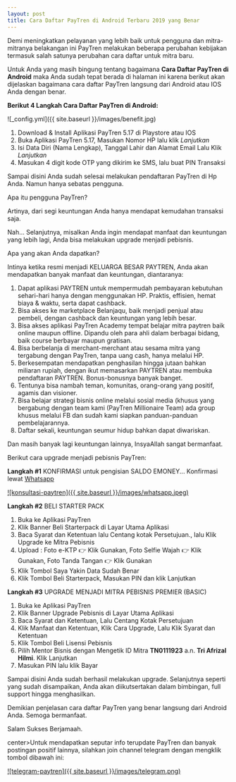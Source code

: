 ```yaml
---
layout: post
title: Cara Daftar PayTren di Android Terbaru 2019 yang Benar
---
```


Demi meningkatkan pelayanan yang lebih baik untuk pengguna dan mitra-mitranya belakangan ini PayTren melakukan beberapa perubahan kebijakan termasuk salah satunya perubahan cara daftar untuk mitra baru.

Untuk Anda yang masih bingung tentang bagaimana **Cara Daftar PayTren di Android** maka Anda sudah tepat berada di halaman ini karena berikut akan dijelaskan bagaimana cara daftar PayTren langsung dari Android atau IOS Anda dengan benar.

**Berikut 4 Langkah Cara Daftar PayTren di Android:**

![_config.yml]({{ site.baseurl }}/images/benefit.jpg)

1. Download & Install Aplikasi PayTren 5.17 di Playstore atau IOS
2. Buka Aplikasi PayTren 5.17, Masukan Nomor HP lalu klik *Lanjutkan*
3. Isi Data Diri (Nama Lengkap), Tanggal Lahir dan Alamat Email Lalu Klik *Lanjutkan*
4. Masukan 4 digit kode OTP yang dikirim ke SMS, lalu buat PIN Transaksi

Sampai disini Anda sudah selesai melakukan pendaftaran PayTren di Hp Anda. Namun hanya sebatas pengguna.

Apa itu pengguna PayTren?

Artinya, dari segi keuntungan Anda hanya mendapat kemudahan transaksi saja.

Nah... Selanjutnya, misalkan Anda ingin mendapat manfaat dan keuntungan yang lebih lagi, Anda bisa melakukan upgrade menjadi 
pebisnis.

Apa yang akan Anda dapatkan?

Intinya ketika resmi menjadi KELUARGA BESAR PAYTREN, Anda akan mendapatkan banyak manfaat dan keuntungan, diantaranya:

1. Dapat aplikasi PAYTREN untuk mempermudah pembayaran kebutuhan sehari-hari hanya dengan menggunakan HP. Praktis, effisien, hemat biaya & waktu, serta dapat cashback.
2. Bisa akses ke marketplace Belanjaqu, baik menjadi penjual atau pembeli, dengan cashback dan keuntungan yang lebih besar.
3. Bisa akses aplikasi PayTren Academy tempat belajar mitra paytren baik online maupun offline. Dipandu oleh para ahli dalam berbagai bidang, baik course berbayar maupun gratisan.
4. Bisa berbelanja di merchant-merchant atau sesama mitra yang tergabung dengan PayTren, tanpa uang cash, hanya melalui HP.
5. Berkesempatan mendapatkan penghasilan hingga jutaan bahkan miliaran rupiah, dengan ikut memasarkan PAYTREN atau membuka pendaftaran PAYTREN. Bonus-bonusnya banyak banget.
6. Tentunya bisa nambah teman, komunitas, orang-orang yang positif, agamis dan visioner.
7. Bisa belajar strategi bisnis online melalui sosial media (khusus yang bergabung dengan team kami (PayTren Millionaire Team) ada group khusus melalui FB dan sudah kami siapkan panduan-panduan pembelajarannya.
8. Daftar sekali, keuntungan seumur hidup bahkan dapat diwariskan.

Dan masih banyak lagi keuntungan lainnya, InsyaAllah sangat bermanfaat.

Berikut cara upgrade menjadi pebisnis PayTren:

**Langkah #1** KONFIRMASI untuk pengisian SALDO EMONEY... Konfirmasi lewat [Whatsapp](https://wa.me/6282320067466)

[![konsultasi-paytren]({{ site.baseurl }}/images/whatsapp.jpeg)](https://wa.me/6282320067466)

**Langkah #2** BELI STARTER PACK

1. Buka ke Aplikasi PayTren
2. Klik Banner Beli Starterpack di Layar Utama Aplikasi
3. Baca Syarat dan Ketentuan lalu Centang kotak Persetujuan., lalu Klik Upgrade ke Mitra Pebisnis
4. Upload : Foto e-KTP 👉 Klik Gunakan, Foto Selfie Wajah 👉 Klik Gunakan, Foto Tanda Tangan 👉 Klik Gunakan
5. Klik Tombol Saya Yakin Data Sudah Benar
6. Klik Tombol Beli Starterpack, Masukan PIN dan klik Lanjutkan

**Langkah #3** UPGRADE MENJADI MITRA PEBISNIS PREMIER (BASIC)

1. Buka ke Aplikasi PayTren
2. Klik Banner Upgrade Pebisnis di Layar Utama Aplikasi
3. Baca Syarat dan Ketentuan, Lalu Centang Kotak Persetujuan
4. Klik Manfaat dan Ketentuan, Klik Cara Upgrade, Lalu Klik Syarat dan Ketentuan
5. Klik Tombol Beli Lisensi Pebisnis
6. Pilih Mentor Bisnis dengan Mengetik ID Mitra **TN0111923** a.n. **Tri Afrizal Hilmi**. Klik Lanjutkan
7. Masukan PIN lalu klik Bayar

Sampai disini Anda sudah berhasil melakukan upgrade. Selanjutnya seperti yang sudah disampaikan, Anda akan diikutsertakan dalam bimbingan, full support hingga menghasilkan.

Demikian penjelasan cara daftar PayTren yang benar langsung dari Android Anda. Semoga bermanfaat.

Salam Sukses Berjamaah.

center>Untuk mendapatkan seputar info terupdate PayTren dan banyak postingan positif lainnya, silahkan join channel telegram dengan mengklik tombol dibawah ini:</center>

[![telegram-paytren]({{ site.baseurl }}/images/telegram.png)](https://t.me/markit_paytren517)
